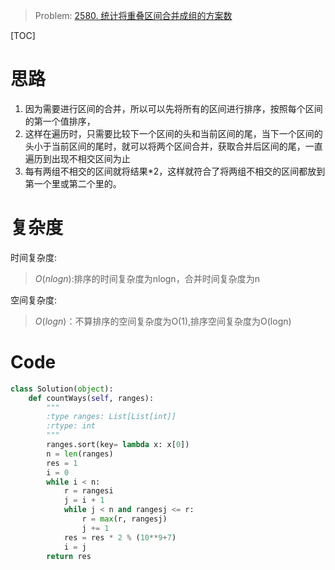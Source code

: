  

> Problem: [2580. 统计将重叠区间合并成组的方案数](https://leetcode.cn/problems/count-ways-to-group-overlapping-ranges/description/)

 

[TOC]

 

# 思路

 

> 

1. 因为需要进行区间的合并，所以可以先将所有的区间进行排序，按照每个区间的第一个值排序，
2. 这样在遍历时，只需要比较下一个区间的头和当前区间的尾，当下一个区间的头小于当前区间的尾时，就可以将两个区间合并，获取合并后区间的尾，一直遍历到出现不相交区间为止
3. 每有两组不相交的区间就将结果*2，这样就符合了将两组不相交的区间都放到第一个里或第二个里的。

 

 

 

# 复杂度

 

时间复杂度:

>  $O(nlogn)$:排序的时间复杂度为nlogn，合并时间复杂度为n

 

空间复杂度:

>  $O(logn)$：不算排序的空间复杂度为O(1),排序空间复杂度为O(logn)

 

 

 

# Code

```Python
class Solution(object):
    def countWays(self, ranges):
        """
        :type ranges: List[List[int]]
        :rtype: int
        """
        ranges.sort(key= lambda x: x[0])
        n = len(ranges)
        res = 1
        i = 0
        while i < n:
            r = rangesi
            j = i + 1
            while j < n and rangesj <= r:
                r = max(r, rangesj)
                j += 1
            res = res * 2 % (10**9+7)
            i = j
        return res

```



  

 